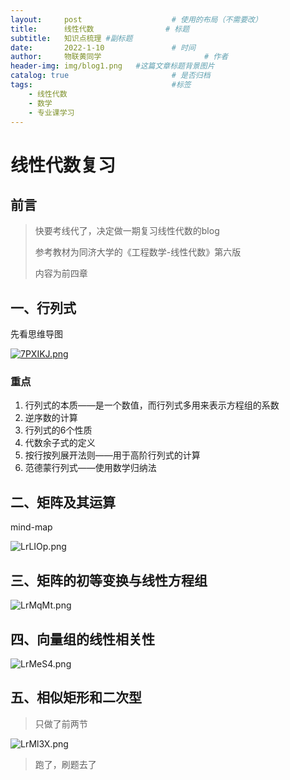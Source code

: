 ```yaml
---
layout:     post   				    # 使用的布局（不需要改）
title:      线性代数 				# 标题 
subtitle:   知识点梳理 #副标题
date:       2022-1-10 				# 时间
author:     物联黄同学 						# 作者
header-img: img/blog1.png 	#这篇文章标题背景图片
catalog: true 						# 是否归档
tags:								#标签
    - 线性代数
    - 数学
    - 专业课学习
---
```


# 线性代数复习

## 前言

> 快要考线代了，决定做一期复习线性代数的blog
>
> 参考教材为同济大学的《工程数学-线性代数》第六版
>
> 内容为前四章







## 一、行列式

先看思维导图

[![7PXIKJ.png](https://s4.ax1x.com/2022/01/08/7PXIKJ.png)](https://imgtu.com/i/7PXIKJ)

### 重点

1. 行列式的本质——是一个数值，而行列式多用来表示方程组的系数
2. 逆序数的计算
3. 行列式的6个性质
4. 代数余子式的定义
5. 按行按列展开法则——用于高阶行列式的计算
6. 范德蒙行列式——使用数学归纳法



## 二、矩阵及其运算

mind-map



![LrLIOp.png](https://s6.jpg.cm/2022/01/08/LrLIOp.png)



## 三、矩阵的初等变换与线性方程组

![LrMqMt.png](https://s6.jpg.cm/2022/01/10/LrMqMt.png)







## 四、向量组的线性相关性

![LrMeS4.png](https://s6.jpg.cm/2022/01/10/LrMeS4.png)







## 五、相似矩形和二次型

> 只做了前两节



![LrMl3X.png](https://s6.jpg.cm/2022/01/10/LrMl3X.png)









> 跑了，刷题去了

